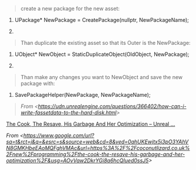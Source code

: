 > create a new package for the new asset:

1. UPackage\* NewPackage = CreatePackage(nullptr, NewPackageName);

1.

> Than duplicate the existing asset so that its Outer is the NewPackage:

1. UObject\* NewObject = StaticDuplicateObject(OldObject, NewPackage);

1.

> Than make any changes you want to NewObject and save the new package with:

1. SavePackageHelper(NewPackage, NewPackageName);

> *From &lt;<https://udn.unrealengine.com/questions/366402/how-can-i-write-fassetdata-to-the-hard-disk.html>>*

[The Cook, The Resave, His Garbage And Her Optimization – Unreal ...]

*From &lt;<https://www.google.com/url?sa=t&rct=j&q=&esrc=s&source=web&cd=8&ved=0ahUKEwjtx5j3pO3YAhVN8GMKHbeEAoMQFghVMAc&url=https%3A%2F%2Fcoconutlizard.co.uk%2Fnew%2Fprogramming%2Fthe-cook-the-resave-his-garbage-and-her-optimization%2F&usg=AOvVaw2DkrYGi8a6hcQIued0ssJ5>>*

[the cook, the resave, his garbage and her optimization – unreal ...]: https://www.google.com/url?sa=t&rct=j&q=&esrc=s&source=web&cd=8&ved=0ahUKEwjtx5j3pO3YAhVN8GMKHbeEAoMQFghVMAc&url=https%3A%2F%2Fcoconutlizard.co.uk%2Fnew%2Fprogramming%2Fthe-cook-the-resave-his-garbage-and-her-optimization%2F&usg=AOvVaw2DkrYGi8a6hcQIued0ssJ5
